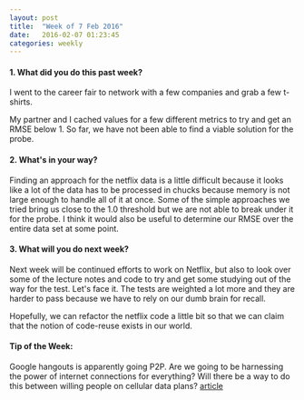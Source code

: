 ```yaml
---
layout: post
title:  "Week of 7 Feb 2016"
date:   2016-02-07 01:23:45
categories: weekly
---
```

#### 1. What did you do this past week?
I went to the career fair to network with a few companies and grab a few t-shirts.

My partner and I cached values for a few different metrics to try and get an RMSE below 1.
So far, we have not been able to find a viable solution for the probe.

#### 2. What's in your way?
Finding an approach for the netflix data is a little difficult because it looks like a lot of the data has to be processed in chucks because memory is not large enough to handle all of it at once. Some of the simple approaches we tried bring us close to the 1.0 threshold but we are not able to break under it for the probe. I think it would also be useful to determine our RMSE over the entire data set at some point.

#### 3. What will you do next week?
Next week will be continued efforts to work on Netflix, but also to look over some of the lecture notes and code to try and get some studying out of the way for the test. Let's face it. The tests are weighted a lot more and they are harder to pass because we have to rely on our dumb brain for recall.

Hopefully, we can refactor the netflix code a little bit so that we can claim that the notion of code-reuse exists in our world.

#### Tip of the Week:
Google hangouts is apparently going P2P. Are we going to be harnessing the power of internet connections for everything?
Will there be a way to do this between willing people on cellular data plans? [article](http://www.techtimes.com/articles/131368/20160206/google-hangouts-taps-p2p-for-better-audio-and-video-to-improve-call-quality.htm)